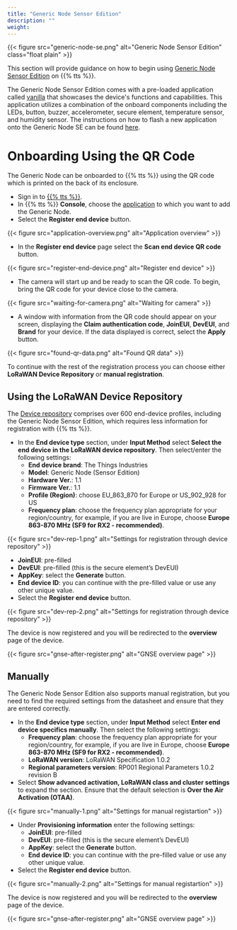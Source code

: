 ```yaml
---
title: "Generic Node Sensor Edition"
description: ""
weight: 
---
```


{{< figure src="generic-node-se.png" alt="Generic Node Sensor Edition" class="float plain" >}}

This section will provide guidance on how to begin using [Generic Node Sensor Edition](https://www.genericnode.com/docs/sensor-edition/) on {{% tts %}}.

The Generic Node Sensor Edition comes with a pre-loaded application called [vanilla](https://www.genericnode.com/docs/applications/se-vanilla/) that showcases the device's functions and capabilities. This application utilizes a combination of the onboard components including the LEDs, button, buzzer, accelerometer, secure element, temperature sensor, and humidity sensor. The instructions on how to flash a new application onto the Generic Node SE can be found [here](https://www.genericnode.com/docs/getting-started/se-sw/env-setup/stm32cubeide/).

# Onboarding Using the QR Code

The Generic Node can be onboarded to {{% tts %}} using the QR code which is printed on the back of its enclosure.

- Sign in to [{{% tts %}}](/getting-started/).
- In {{% tts %}} **Console**, choose the [application](/integrations/adding-applications/) to which you want to add the Generic Node.
- Select the **Register end device** button.

{{< figure src="application-overview.png" alt="Application overview" >}}

- In the **Register end device** page select the **Scan end device QR code** button.

{{< figure src="register-end-device.png" alt="Register end device" >}}

- The camera will start up and be ready to scan the QR code. To begin, bring the QR code for your device close to the camera.

{{< figure src="waiting-for-camera.png" alt="Waiting for camera" >}}

- A window with information from the QR code should appear on your screen, displaying the **Claim authentication code**, **JoinEUI**, **DevEUI**, and **Brand** for your device. If the data displayed is correct, select the **Apply** button.

{{< figure src="found-qr-data.png" alt="Found QR data" >}}

To continue with the rest of the registration process you can choose either **LoRaWAN Device Repository** or **manual registration**.

## Using the LoRaWAN Device Repository

The [Device repository](https://github.com/TheThingsNetwork/lorawan-devices) comprises over 600 end-device profiles, including the Generic Node Sensor Edition, which requires less information for registration with {{% tts %}}.

- In the **End device type** section, under **Input Method** select **Select the end device in the LoRaWAN device repository**. Then select/enter the following settings:
  - **End device brand**: The Things Industries
  - **Model**: Generic Node (Sensor Edition)
  - **Hardware Ver.**: 1.1
  - **Firmware Ver.**: 1.1
  - **Profile (Region)**: choose EU_863_870 for Europe or US_902_928 for US
  - **Frequency plan**: choose the frequency plan appropriate for your region/country, for example, if you are live in Europe, choose **Europe 863-870 MHz (SF9 for RX2 - recommended)**.

{{< figure src="dev-rep-1.png" alt="Settings for registration through device repository" >}}

  - **JoinEUI**: pre-filled
  - **DevEUI**: pre-filled (this is the secure element’s DevEUI)
  - **AppKey**: select the **Generate** button.
  - **End device ID**: you can continue with the pre-filled value or use any other unique value.
- Select the **Register end device** button.

{{< figure src="dev-rep-2.png" alt="Settings for registration through device repository" >}}

The device is now registered and you will be redirected to the **overview** page of the device.

{{< figure src="gnse-after-register.png" alt="GNSE overview page" >}}

## Manually

The Generic Node Sensor Edition also supports manual registration, but you need to find the required settings from the datasheet and ensure that they are entered correctly.

- In the **End device type** section, under **Input Method** select **Enter end device specifics manually**.
 Then select the following settings:
  - **Frequency plan**: choose the frequency plan appropriate for your region/country, for example, if you are live in Europe, choose **Europe 863-870 MHz (SF9 for RX2 - recommended)**.
  - **LoRaWAN version**: LoRaWAN Specification 1.0.2
  - **Regional parameters version**: RP001 Regional Parameters 1.0.2 revision B
- Select **Show advanced activation, LoRaWAN class and cluster settings** to expand the section. Ensure that the default selection is **Over the Air Activation (OTAA)**.

{{< figure src="manually-1.png" alt="Settings for manual registartion" >}}

- Under **Provisioning information** enter the following settings:
  - **JoinEUI**: pre-filled
  - **DevEUI**: pre-filled (this is the secure element’s DevEUI)
  - **AppKey**: select the **Generate** button.
  - **End device ID**: you can continue with the pre-filled value or use any other unique value.
- Select the **Register end device** button.

{{< figure src="manually-2.png" alt="Settings for manual registartion" >}}

The device is now registered and you will be redirected to the **overview** page of the device.

{{< figure src="gnse-after-register.png" alt="GNSE overview page" >}}